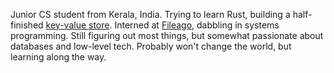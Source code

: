 Junior CS student from Kerala, India. Trying to learn Rust, building a half-finished <a href="https://github.com/vrn21/shorterdb/">key-value store</a>. Interned at <a href="https://fileago.com">Fileago</a>, dabbling in systems programming. Still figuring out most things, but somewhat passionate about databases and low-level tech. Probably won't change the world, but learning along the way.
